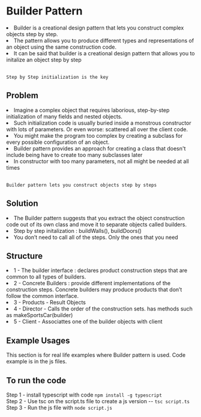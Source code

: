 # Builder Pattern
<li>Builder is a creational design pattern that lets you construct complex objects step by step.</li>
<li>The pattern allows you to produce different types and representations of an object using the same construction code.</li>
<li> It can be said that builder is a creational design pattern that allows you to initalize an object step by step </li>
<br/>

`Step by Step initialization is the key`

## Problem

<li> Imagine a complex object that requires laborious, step-by-step initialization of many fields and nested objects. </li>
<li> Such initialization code is usually buried inside a monstrous constructor with lots of parameters. Or even worse: scattered all over the client code. </li>
<li> You might make the program too complex by creating a subclass for every possible configuration of an object. </li>
<li> Builder pattern provides an approach for creating a class that doesn't include being have to create too many subclasses later </li>
<li> In constructor with too many parameters, not all might be needed at all times </li>
<br/>

`Builder pattern lets you construct objects step by steps`

## Solution

<li> The Builder pattern suggests that you extract the object construction code out of its own class and move it to separate objects called builders. </li> 
<li> Step by step initalization : buildWalls(), buildDoors()  </li>
<li> You don’t need to call all of the steps. Only the ones that you need </li>

## Structure

<li> 1 - The builder interface :  declares product construction steps that are common to all types of builders. </li>
<li> 2 - Concrete Builders : provide different implementations of the construction steps. Concrete builders may produce products that don’t follow the common interface. </li>
<li> 3 - Products - Result Objects </li>
<li> 4 - Director - Calls the order of the construction sets. has methods such as makeSportsCar(builder) </li>
<li> 5 - Client - Associattes one of the builder objects with client </li>

## Example Usages
This section is for real life examples where Builder pattern is used. Code example is in the js files.

## To run the code

Step 1 - install typescript with code  `npm install -g typescript` <br/>
Step 2 - Use tsc on the script.ts file to create a js version -- `tsc script.ts` <br/>
Step 3 - Run the js file with `node script.js` <br/>
<br/>

